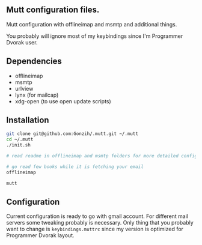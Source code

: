 ## Mutt configuration files.

Mutt configuration with offlineimap and msmtp and additional things.

You probably will ignore most of my keybindings since I'm Programmer Dvorak user.

## Dependencies

* offlineimap
* msmtp
* urlview
* lynx (for mailcap)
* xdg-open (to use open update scripts)

## Installation

```sh
git clone git@github.com:Gonzih/.mutt.git ~/.mutt
cd ~/.mutt
./init.sh

# read readme in offlineimap and msmtp folders for more detailed configuration

# go read few books while it is fetching your email
offlineimap

mutt
```

## Configuration

Current configuration is ready to go with gmail account.
For different mail servers some tweaking probably is necessary.
Only thing that you probably want to change is `keybindings.muttrc`
since my version is optimized for Programmer Dvorak layout.

